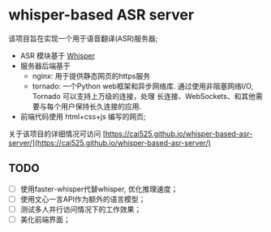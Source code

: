 # whisper-based ASR server
该项目旨在实现一个用于语音翻译(ASR)服务器;
- ASR 模块基于 [Whisper](https://github.com/openai/whisper)
- 服务器后端基于 
    - nginx: 用于提供静态网页的https服务 
    - tornado: 一个Python web框架和异步网络库. 通过使用非阻塞网络I/O, Tornado 可以支持上万级的连接，处理 长连接、WebSockets、和其他需要与每个用户保持长久连接的应用.
- 前端代码使用 html+css+js 编写的网页;

关于该项目的详细情况可访问 [https://cai525.github.io/whisper-based-asr-server/](https://cai525.github.io/whisper-based-asr-server/)

## TODO
- [ ] 使用faster-whisper代替whisper, 优化推理速度；
- [ ] 使用文心一言API作为额外的语言模型；
- [ ] 测试多人并行访问情况下的工作效果；
- [ ] 美化前端界面；